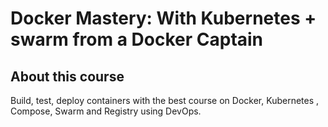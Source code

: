 # Docker Mastery: With Kubernetes + swarm from a Docker Captain

## About this course

Build, test, deploy containers with the best course on Docker, Kubernetes , Compose, Swarm and Registry using DevOps.
